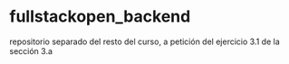 # fullstackopen_backend
repositorio separado del resto del curso, a petición del ejercicio 3.1 de la sección 3.a
